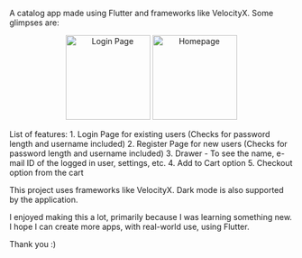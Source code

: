 A catalog app made using Flutter and frameworks like VelocityX.
Some glimpses are:
<p align="center">
  <img src="https://user-images.githubusercontent.com/72135200/131370984-d75ea1d2-78cd-4707-8f17-d6fd091dc4d0.png" width="150" title="Login Page">
  <img src="https://user-images.githubusercontent.com/72135200/131371017-242a4bbb-51e9-4c37-a456-7b508bf990f8.png" width="150" title="Homepage">
</p>
List of features:
1. Login Page for existing users (Checks for password length and username included)
2. Register Page for new users (Checks for password length and username included)
3. Drawer - To see the name, e-mail ID of the logged in user, settings, etc.
4. Add to Cart option
5. Checkout option from the cart

This project uses frameworks like VelocityX. Dark mode is also supported by the application.

I enjoyed making this a lot, primarily because I was learning something new.
I hope I can create more apps, with real-world use, using Flutter.

Thank you :)
